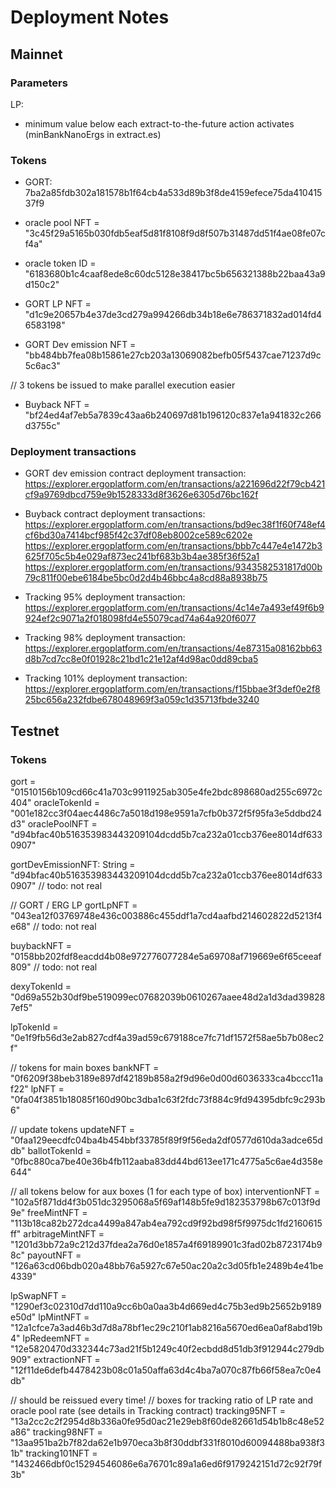 # Deployment Notes

## Mainnet

### Parameters

LP: 

* minimum value below each extract-to-the-future action activates (minBankNanoErgs in extract.es)

### Tokens

* GORT: 7ba2a85fdb302a181578b1f64cb4a533d89b3f8de4159efece75da41041537f9
* oracle pool NFT = "3c45f29a5165b030fdb5eaf5d81f8108f9d8f507b31487dd51f4ae08fe07cf4a"
* oracle token ID = "6183680b1c4caaf8ede8c60dc5128e38417bc5b656321388b22baa43a9d150c2"

* GORT LP NFT = "d1c9e20657b4e37de3cd279a994266db34b18e6e786371832ad014fd46583198"

* GORT Dev emission NFT = "bb484bb7fea08b15861e27cb203a13069082befb05f5437cae71237d9c5c6ac3"

// 3 tokens be issued to make parallel execution easier
* Buyback NFT = "bf24ed4af7eb5a7839c43aa6b240697d81b196120c837e1a941832c266d3755c"

### Deployment transactions

* GORT dev emission contract deployment transaction:
https://explorer.ergoplatform.com/en/transactions/a221696d22f79cb421cf9a9769dbcd759e9b1528333d8f3626e6305d76bc162f

* Buyback contract deployment transactions:
https://explorer.ergoplatform.com/en/transactions/bd9ec38f1f60f748ef4cf6bd30a7414bcf985f42c37df08eb8002ce589c6202e
https://explorer.ergoplatform.com/en/transactions/bbb7c447e4e1472b3625f705c5b4e029af873ec241bf683b3b4ae385f36f52a1
https://explorer.ergoplatform.com/en/transactions/9343582531817d00b79c811f00ebe6184be5bc0d2d4b46bbc4a8cd88a8938b75

* Tracking 95% deployment transaction:
https://explorer.ergoplatform.com/en/transactions/4c14e7a493ef49f6b9924ef2c9071a2f018098fd4e55079cad74a64a920f6077

* Tracking 98% deployment transaction:
https://explorer.ergoplatform.com/en/transactions/4e87315a08162bb63d8b7cd7cc8e0f01928c21bd1c21e12af4d98ac0dd89cba5

* Tracking 101% deployment transaction:
https://explorer.ergoplatform.com/en/transactions/f15bbae3f3def0e2f825bc656a232fdbe678048969f3a059c1d35713fbde3240

## Testnet

### Tokens

gort = "01510156b109cd66c41a703c9911925ab305e4fe2bdc898680ad255c6972c404"
oracleTokenId = "001e182cc3f04aec4486c7a5018d198e9591a7cfb0b372f5f95fa3e5ddbd24d3"
oraclePoolNFT = "d94bfac40b516353983443209104dcdd5b7ca232a01ccb376ee8014df6330907"

gortDevEmissionNFT: String = "d94bfac40b516353983443209104dcdd5b7ca232a01ccb376ee8014df6330907" // todo: not real

// GORT / ERG LP
gortLpNFT = "043ea12f03769748e436c003886c455ddf1a7cd4aafbd214602822d5213f4e68" // todo: not real

buybackNFT = "0158bb202fdf8eacdd4b08e972776077284e5a69708af719669e6f65ceeaf809" // todo: not real

dexyTokenId = "0d69a552b30df9be519099ec07682039b0610267aaee48d2a1d3dad398287ef5"

lpTokenId = "0e1f9fb56d3e2ab827cdf4a39ad59c679188ce7fc71df1572f58ae5b7b08ec2f"

// tokens for main boxes
bankNFT = "0f6209f38beb3189e897df42189b858a2f9d96e0d00d6036333ca4bccc11af22"
lpNFT = "0fa04f3851b18085f160d90bc3dba1c63f2fdc73f884c9fd94395dbfc9c293b6"

// update tokens
updateNFT = "0faa129eecdfc04ba4b454bbf33785f89f9f56eda2df0577d610da3adce65ddb"
ballotTokenId = "0fbc880ca7be40e36b4fb112aaba83dd44bd613ee171c4775a5c6ae4d358e644"

// all tokens below for aux boxes (1 for each type of box)
interventionNFT = "102a5f871dd4f3b051dc3295068a5f69af148b5fe9d182353798b67c013f9d9e"
freeMintNFT = "113b18ca82b272dca4499a847ab4ea792cd9f92bd98f5f9975dc1fd2160615ff"
arbitrageMintNFT = "1201d3bb72a9c212d37fdea2a76d0e1857a4f69189901c3fad02b8723174b98c"
payoutNFT = "126a63cd06bdb020a48bb76a5927c67e50ac20a2c3d05fb1e2489b4e41be4339"

lpSwapNFT = "1290ef3c02310d7dd110a9cc6b0a0aa3b4d669ed4c75b3ed9b25652b9189e50d"
lpMintNFT = "12a1cfce7a3ad46b3d7d8a78bf1ec29c210f1ab8216a5670ed6ea0af8abd19b4"
lpRedeemNFT = "12e5820470d332344c73ad21f5b1249c40f2ecbdd8d51db3f912944c279db909"
extractionNFT = "12f11de6defb4478423b08c01a50affa63d4c4ba7a070c87fb66f58ea7c0e4db"

// should be reissued every time!
// boxes for tracking ratio of LP rate and oracle pool rate (see details in Tracking contract)
tracking95NFT = "13a2cc2c2f2954d8b336a0fe95d0ac21e29eb8f60de82661d54b1b8c48e52a86"
tracking98NFT = "13aa951ba2b7f82da62e1b970eca3b8f30ddbf331f8010d60094488ba938f31b"
tracking101NFT = "1432466dbf0c15294546086e6a76701c89a1a6ed6f9179242151d72c92f79f3b"